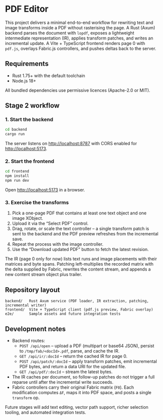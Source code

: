 # PDF Editor

This project delivers a minimal end-to-end workflow for rewriting text and image transforms inside a PDF without rasterising the page. A Rust (Axum) backend parses the document with `lopdf`, exposes a lightweight intermediate representation (IR), applies transform patches, and writes an incremental update. A Vite + TypeScript frontend renders page 0 with `pdf.js`, overlays Fabric.js controllers, and pushes deltas back to the server.

## Requirements

- Rust 1.75+ with the default toolchain
- Node.js 18+

All bundled dependencies use permissive licences (Apache-2.0 or MIT).

## Stage 2 workflow

### 1. Start the backend

```bash
cd backend
cargo run
```

The server listens on <http://localhost:8787> with CORS enabled for <http://localhost:5173>.

### 2. Start the frontend

```bash
cd frontend
npm install
npm run dev
```

Open <http://localhost:5173> in a browser.

### 3. Exercise the transforms

1. Pick a one-page PDF that contains at least one text object and one image XObject.
2. Upload it via the “Select PDF” control.
3. Drag, rotate, or scale the text controller – a single transform patch is sent to the backend and the PDF preview refreshes from the incremental save.
4. Repeat the process with the image controller.
5. Use the “Download updated PDF” button to fetch the latest revision.

The IR (page 0 only for now) lists text runs and image placements with their matrices and byte spans. Patching left-multiplies the recorded matrix with the delta supplied by Fabric, rewrites the content stream, and appends a new content stream object plus trailer.

## Repository layout

```
backend/   Rust Axum service (PDF loader, IR extraction, patching, incremental writer)
frontend/  Vite + TypeScript client (pdf.js preview, Fabric overlay)
e2e/       Sample assets and future integration tests
```

## Development notes

- Backend routes:
  - `POST /api/open` – upload a PDF (multipart or base64 JSON), persist to `/tmp/fab/<docId>.pdf`, parse, and cache the IR.
  - `GET /api/ir/:docId` – return the cached IR for page 0.
  - `POST /api/patch/:docId` – apply transform patches, emit incremental PDF bytes, and return a data URI for the updated file.
  - `GET /api/pdf/:docId` – stream the latest bytes.
- The IR caches per document, so follow-up patches do not trigger a full reparse until after the incremental write succeeds.
- Fabric controllers carry their original Fabric matrix (`F0`). Each modification computes `ΔF`, maps it into PDF space, and posts a single `transform` op.

Future stages will add text editing, vector path support, richer selection tooling, and automated integration tests.
